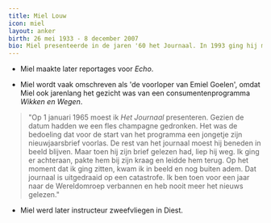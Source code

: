 ```yaml
---
title: Miel Louw
icon: miel
layout: anker
birth: 26 mei 1933 - 8 december 2007
bio: Miel presenteerde in de jaren '60 het Journaal. In 1993 ging hij met pensioen.
---
```


* Miel maakte later reportages voor <cite>Echo</cite>.

* Miel wordt vaak omschreven als 'de voorloper van Emiel Goelen', omdat Miel ook jarenlang het gezicht was van een consumentenprogramma <cite>Wikken en Wegen</cite>.

>  "Op 1 januari 1965 moest ik <cite>Het Journaal</cite> presenteren. Gezien de datum hadden we een fles champagne gedronken. Het was de bedoeling dat voor de start van het programma een jongetje zijn nieuwjaarsbrief voorlas. De rest van het journaal moest hij beneden in beeld blijven. Maar toen hij zijn brief gelezen had, liep hij weg. Ik ging er achteraan, pakte hem bij zijn kraag en leidde hem terug. Op het moment dat ik ging zitten, kwam ik in beeld en nog buiten adem. Dat journaal is uitgedraaid op een catastrofe. Ik ben toen voor een jaar naar de Wereldomroep verbannen en heb nooit meer het nieuws gelezen."

* Miel werd later instructeur zweefvliegen in Diest.
